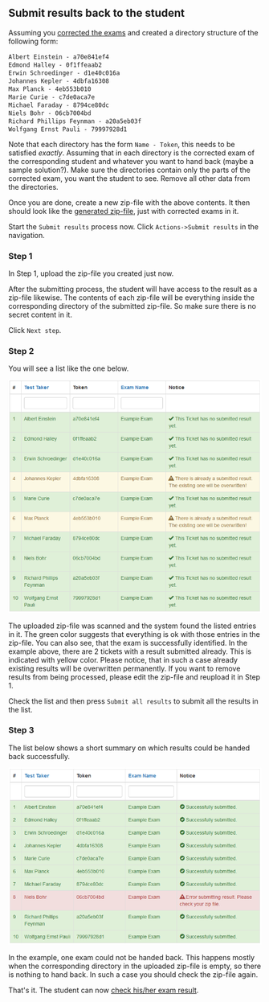 ## Submit results back to the student

Assuming you [corrected the exams](correct-exams.md) and created a directory structure of the following form:

    Albert Einstein - a70e841ef4
    Edmond Halley - 0f1ffeaab2
    Erwin Schroedinger - d1e40c016a
    Johannes Kepler - 4dbfa16308
    Max Planck - 4eb553b010
    Marie Curie - c7de0aca7e
    Michael Faraday - 8794ce80dc
    Niels Bohr - 06cb7004bd
    Richard Phillips Feynman - a20a5eb03f
    Wolfgang Ernst Pauli - 79997928d1

Note that each directory has the form `Name - Token`, this needs to be satisfied *exactly*. Assuming that in each directory is the corrected exam of the corresponding student and whatever you want to hand back (maybe a sample solution?). Make sure the directories contain only the parts of the corrected exam, you want the student to see. Remove all other data from the directories.

Once you are done, create a new zip-file with the above contents. It then should look like the [generated zip-file](generate-results.md), just with corrected exams in it.

Start the `Submit results` process now. Click `Actions->Submit results` in the navigation.

### Step 1

In Step 1, upload the zip-file you created just now.

After the submitting process, the student will have access to the result as a zip-file likewise. The contents of each zip-file will be everything inside the corresponding directory of the submitted zip-file. So make sure there is no secret content in it.

Click `Next step`.

### Step 2

You will see a list like the one below.

![Submit step 2](img/submit_s2.png)

The uploaded zip-file was scanned and the system found the listed entries in it. The green color suggests that everything is ok with those entries in the zip-file. You can also see, that the exam is successfully identified. In the example above, there are 2 tickets with a result submitted already. This is indicated with yellow color. Please notice, that in such a case already existing results will be overwritten permanently. If you want to remove results from being processed, please edit the zip-file and reupload it in Step 1.

Check the list and then press `Submit all results` to submit all the results in the list.

### Step 3

The list below shows a short summary on which results could be handed back successfully.

![Submit step 3](img/submit_s3.png)

In the example, one exam could not be handed back. This happens mostly when the corresponding directory in the uploaded zip-file is empty, so there is nothing to hand back. In such a case you should check the zip-file again.

That's it. The student can now [check his/her exam result](get-exam-result.md).